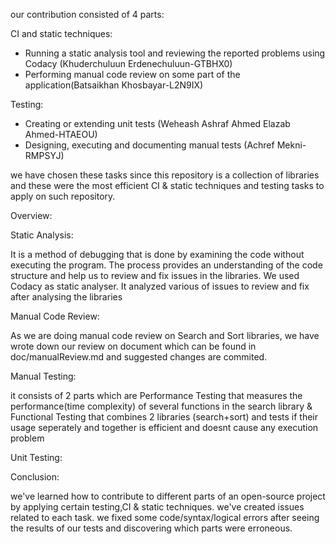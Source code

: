 our contribution consisted of 4 parts:

CI and static techniques:

- Running a static analysis tool and reviewing the reported problems using Codacy (Khuderchuluun Erdenechuluun-GTBHX0)
- Performing manual code review on some part of the application(Batsaikhan Khosbayar-L2N9IX)

Testing:

- Creating or extending unit tests (Weheash Ashraf Ahmed Elazab Ahmed-HTAEOU)
- Designing, executing and documenting manual tests (Achref Mekni-RMPSYJ)

we have chosen these tasks since this repository is a collection of libraries and these were
the most efficient CI & static techniques and testing tasks to apply on such repository.

Overview:

Static Analysis:

It is a method of debugging that is done by examining the code without executing the program. The process provides an understanding of the code structure and help us to review and fix issues in the libraries. We used Codacy as static analyser. It analyzed various of issues to review and fix after analysing the libraries

Manual Code Review:

As we are doing manual code review on Search and Sort libraries, we have wrote down our review on document which can be found
in doc/manualReview.md and suggested changes are commited.

Manual Testing:

it consists of 2 parts which are Performance Testing that measures the performance(time complexity) of
several functions in the search library & Functional Testing that combines 2 libraries (search+sort)
and tests if their usage seperately and together is efficient and doesnt cause any execution problem

Unit Testing:


Conclusion:

we've learned how to contribute to different parts of an open-source project by applying certain testing,CI & static techniques.
we've created issues related to each task. we fixed some code/syntax/logical errors after seeing the results of our tests
and discovering which parts were erroneous.

